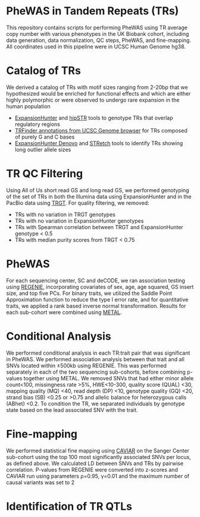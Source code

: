# PheWAS in Tandem Repeats (TRs)
This repository contains scripts for performing PheWAS using TR average copy number with various phenotypes in the UK Biobank cohort, including data generation, data normalization, QC steps, PheWAS, and fine-mapping. All coordinates used in this pipeline were in UCSC Human Genome hg38.

# Catalog of TRs 
We derived a catalog of  TRs with motif sizes ranging from 2-20bp that we hypothesized would be enriched for
functional effects and which are either highly polymorphic or were observed to undergo rare expansion in the
human population
  * [ExpansionHunter](https://github.com/Illumina/ExpansionHunter) and [hipSTR](https://github.com/HipSTR-Tool/HipSTR) tools to genotype TRs that overlap regulatory regions
  * [TRFinder annotations from UCSC Genome browser](https://genome.ucsc.edu/cgi-bin/hgTables?db=hg38&hgta_group=rep&hgta_track=simpleRepeat&hgta_table=simpleRepeat&hgta_doSchema=describe+table+schema) for TRs composed of purely G and C bases
  * [ExpansionHunter Denovo]() and [STRetch]() tools to identify TRs showing long outlier allele sizes

# TR QC Filtering 
Using All of Us short read GS and long read GS, we performed genotyping of the set of TRs in both the Illumina data using ExpansionHunter and in the PacBio data using [TRGT](https://github.com/PacificBiosciences/trgt). For quality filtering, we removed:
  * TRs with no variation in TRGT genotypes
  * TRs with no variation in ExpansionHunter genotypes
  * TRs with Spearman correlation between TRGT and ExpansionHunter genotype < 0.5
  * TRs with median purity scores from TRGT < 0.75

# PheWAS
For each sequencing center, SC and deCODE, we ran association testing using [REGENIE](https://rgcgithub.github.io/regenie/), incorporating covariates of sex, age, age squared, GS insert size, and top five PCs. For binary traits, we utilized the Saddle Point Approximation function to reduce the type I error rate, and for quantitative traits, we applied a rank based inverse normal transformation. Results for each sub-cohort were combined using [METAL](https://github.com/statgen/METAL). 

# Conditional Analysis
We performed conditional analysis in each TR:trait pair that was significant in PheWAS. We performed association analysis between that trait and all SNVs located within ±500kb using REGENIE. This was performed separately in each of the two sequencing sub-cohorts, before combining p-values together using METAL. We removed SNVs that had either minor allele count<100, missingness rate >5%, HWE<10-300, quality score (QUAL) <30, mapping quality (MQ) <40, read depth (DP)
<10, genotype quality (GQ) <20, strand bias (SB) <0.25 or >0.75 and allelic balance for heterozygous calls (ABhet) <0.2. To condition the TR, we separated individuals by genotype state based on the lead associated SNV with the trait. 

# Fine-mapping
We performed statistical fine mapping using [CAVIAR](http://genetics.cs.ucla.edu/caviar/) on the Sanger Center sub-cohort using the
top 100 most significantly associated SNVs per locus, as defined above. We calculated LD between SNVs and
TRs by pairwise correlation. P-values from REGENIE were converted into z-scores and CAVIAR run using parameters ρ=0.95, γ=0.01 and the maximum number of causal variants was set to 2


# Identification of TR QTLs

